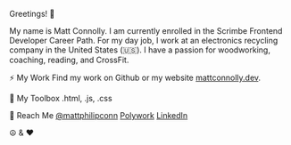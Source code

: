 Greetings! 👋

My name is Matt Connolly. I am currently enrolled in the Scrimbe Frontend Developer Career Path. For my day job, I work at an electronics recycling company in the United States (🇺🇸). I have a passion for woodworking, coaching, reading, and CrossFit.

⚡ My Work
Find my work on Github or my website [mattconnolly.dev](https://www.mattconnolly.dev).

🧰 My Toolbox
.html, .js, .css

📧 Reach Me
[@mattphilipconn](https://twitter.com/mattphilipconn)
[Polywork](https://www.polywork.com/mattconnolly)
[LinkedIn](https://www.linkedin.com/in/matthewpconnolly/)

☮️ & ❤️
